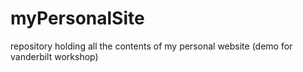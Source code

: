 # myPersonalSite
repository holding all the contents of my personal website (demo for vanderbilt workshop)
